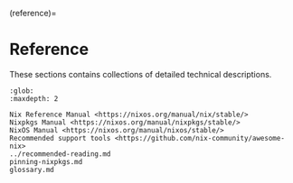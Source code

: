 (reference)=
# Reference

These sections contains collections of detailed technical descriptions.

```{toctree}
:glob:
:maxdepth: 2

Nix Reference Manual <https://nixos.org/manual/nix/stable/>
Nixpkgs Manual <https://nixos.org/manual/nixpkgs/stable/>
NixOS Manual <https://nixos.org/manual/nixos/stable/>
Recommended support tools <https://github.com/nix-community/awesome-nix>
../recommended-reading.md
pinning-nixpkgs.md
glossary.md
```
